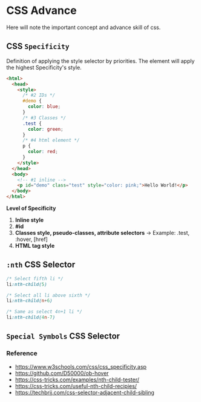 # CSS Advance

Here will note the important concept and advance skill of css.

## CSS `Specificity`

Definition of applying the style selector by priorities. The element will apply the highest Specificity's style.

```html
<html>
  <head>
    <style>
      /* #2 IDs */
      #demo {
        color: blue;
      }
      /* #3 Classes */
      .test {
        color: green;
      }
      /* #4 html element */
      p {
        color: red;
      }
    </style>
  </head>
  <body>
    <!-- #1 inline -->
    <p id="demo" class="test" style="color: pink;">Hello World!</p>
  </body>
</html>
```

**Level of Specificity**

1. **Inline style**
2. **#id**
3. **Classes style, pseudo-classes, attribute selectors** -> Example: .test, :hover, [href]
4. **HTML tag style**

## `:nth` CSS Selector

```css
/* Select fifth li */
li:nth-child(5)

/* Select all li above sixth */
li:nth-child(n+6)

/* Same as select 4n+1 li */
li:nth-child(4n-7) 
```

## `Special Symbols` CSS Selector

### Reference

- https://www.w3schools.com/css/css_specificity.asp
- https://github.com/D50000/ob-hover
- https://css-tricks.com/examples/nth-child-tester/
- https://css-tricks.com/useful-nth-child-recipies/
- https://techbrij.com/css-selector-adjacent-child-sibling
